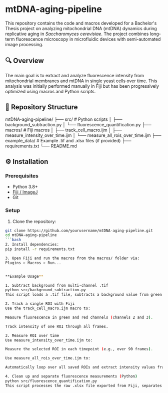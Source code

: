 # mtDNA-aging-pipeline

This repository contains the code and macros developed for a Bachelor's Thesis project on analyzing mitochondrial DNA (mtDNA) dynamics during replicative aging in *Saccharomyces cerevisiae*. The project combines long-term fluorescence microscopy in microfluidic devices with semi-automated image processing.

## 🔍 Overview

The main goal is to extract and analyze fluorescence intensity from mitochondrial membranes and mtDNA in single yeast cells over time. This analysis was initially performed manually in Fiji but has been progressively optimized using macros and Python scripts.

## 📁 Repository Structure
mtDNA-aging-pipeline/
├── src/ # Python scripts
│ ├── background_subtraction.py
│ └── fluorescence_quantification.py
├── macros/ # Fiji macros
│ ├── track_cell_macro.ijm
│ ├── measure_intensity_over_time.ijm
│ └── measure_all_rois_over_time.ijm
├── example_data/ # Example .tif and .xlsx files (if provided)
├── requirements.txt
└── README.md

## ⚙️ Installation

### Prerequisites

- Python 3.8+
- [Fiji / ImageJ](https://imagej.net/software/fiji/)
- Git

### Setup

1. Clone the repository:
```bash
git clone https://github.com/yourusername/mtDNA-aging-pipeline.git
cd mtDNA-aging-pipeline
```bash
2. Install dependencies:
pip install -r requirements.txt

3. Open Fiji and run the macros from the macros/ folder via:
Plugins > Macros > Run...


**Example Usage**

1. Subtract background from multi-channel .tif
python src/background_subtraction.py
This script loads a .tif file, subtracts a background value from green and red channels, and saves the corrected image.

2. Track a single ROI with Fiji
Use the track_cell_macro.ijm macro to:

Measure fluorescence in green and red channels (channels 2 and 3).

Track intensity of one ROI through all frames.

3. Measure ROI over time
Use measure_intensity_over_time.ijm to:

Measure the selected ROI in each timepoint (e.g., over 90 frames).

Use measure_all_rois_over_time.ijm to:

Automatically loop over all saved ROIs and extract intensity values frame-by-frame.

4. Clean up and separate fluorescence measurements (Python)
python src/fluorescence_quantification.py
This script processes the raw .xlsx file exported from Fiji, separates values into green/red channels (based on even/odd rows), and saves a clean version of the dataset.

















